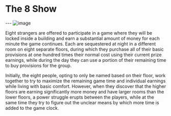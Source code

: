 # The 8 Show

--- ![image](https://github.com/user-attachments/assets/7a0c6bfb-974d-4cdc-9b63-5f73c3d97dc1)

Eight strangers are offered to participate in a game where they will be locked inside a building and earn a substantial amount of money for each minute the game continues. Each are sequestered at night in a different room on eight separate floors, during which they purchase all of their basic provisions at one hundred times their normal cost using their current prize earnings, while during the day they can use a portion of their remaining time to buy provisions for the group.

Initially, the eight people, opting to only be named based on their floor, work together to try to maximize the remaining game time and individual earnings while living with basic comfort. However, when they discover that the higher floors are earning significantly more money and have larger rooms than the lower floors, a power struggle erupts between the players, while at the same time they try to figure out the unclear means by which more time is added to the game clock.

